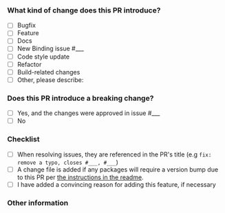 <!--
Update "[ ]" to "[x]" to check a box

Please make sure to read the Pull Request Guidelines: https://github.com/tauri-apps/tauri/blob/dev/.github/CONTRIBUTING.md#pull-request-guidelines
-->

### What kind of change does this PR introduce?

<!-- Check at least one. If you are introducing a new binding, you must reference an issue where this binding has been proposed, discussed and approved by the maintainers. -->

- [ ] Bugfix
- [ ] Feature
- [ ] Docs
- [ ] New Binding issue #\_\_\_
- [ ] Code style update
- [ ] Refactor
- [ ] Build-related changes
- [ ] Other, please describe:

### Does this PR introduce a breaking change?

<!-- If yes, please describe the impact and migration path for existing applications in an attached issue. -->

- [ ] Yes, and the changes were approved in issue #\_\_\_
- [ ] No

### Checklist

- [ ] When resolving issues, they are referenced in the PR's title (e.g `fix: remove a typo, closes #___, #___`)
- [ ] A change file is added if any packages will require a version bump due to this PR per [the instructions in the readme](https://github.com/tauri-apps/tauri/blob/dev/.changes/readme.md).
- [ ] I have added a convincing reason for adding this feature, if necessary

### Other information
